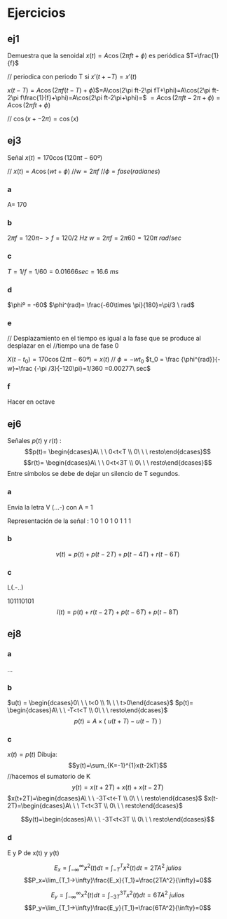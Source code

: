 # Ejercicios
## ej1
Demuestra que la senoidal $x(t)=A\cos (2\pi ft+\phi)$ es periódica $T=\frac{1}{f}$

// periodica con periodo T si $x'(t+-T)=x'(t)$

$x(t-T)=A\cos(2\pi f(t-T)+\phi)$$=A\cos(2\pi ft-2\pi fT+\phi)=A\cos(2\pi ft-2\pi f\frac{1}{f}+\phi)=A\cos(2\pi ft-2\pi+\phi)=$
$=A\cos(2\pi ft-2\pi+\phi)=A\cos(2\pi ft+\phi)$

// $\cos (x+- 2\pi)=\cos(x)$

## ej3
Señal $x(t)=170\cos (120\pi t-60º)$

// $x(t)=A\cos(wt+\phi)$
//$w=2\pi f$
//$\phi=fase(radianes)$
### a
A= 170
### b
$2\pi f=120\pi -> f=120/2\ Hz$
$w=2\pi f=2\pi 60 = 120\pi \ rad/sec$
### c
$T= 1/f= 1/60 = 0.01666 sec = 16.6 \ ms$
### d
$\phiº = -60$
$\phi^(rad)= \frac{-60\times \pi}{180}=\pi/3 \ rad$
### e
// Desplazamiento en el tiempo es igual a la fase que se produce al desplazar en el //tiempo una de fase 0

$X(t-t_0)=170\cos(2\pi t -60º)=x(t)$
// $\phi = -wt_0$
$t_0 = \frac {\phi^{rad}}{-w}=\frac {-\pi /3}{-120\pi}=1/360 =0.00277\ sec$

### f
Hacer en octave

## ej6
Señales $p(t)$ y $r(t)$ :
$$p(t)= \begin{dcases}A\ \ \ 0<t<T \\ 0\ \ \ resto\end{dcases}$$
$$r(t)= \begin{dcases}A\ \ \ 0<t<3T \\ 0\ \ \ resto\end{dcases}$$
Entre símbolos se debe de dejar un silencio de T segundos.
### a
Envia la letra V (...-) con A = 1

Representación de la señal : 1 0 1 0 1 0 1 1 1
### b
$$v(t)=p(t)+p(t-2T)+p(t-4T)+r(t-6T)$$
### c
L(.-..)

101110101
$$l(t)=p(t)+r(t-2T)+p(t-6T)+p(t-8T)$$
## ej8

### a
...
### b
$u(t) = \begin{dcases}0\ \ \ t<0 \\ 1\ \ \ t>0\end{dcases}$
$p(t)= \begin{dcases}A\ \ \ -T<t<T \\ 0\ \ \ resto\end{dcases}$
$$p(t) =A\times(\ u(t+T)-u(t-T)\ )$$
### c
$x(t)=p(t)$
Dibuja:$$y(t)=\sum_{K=-1}^{1}x(t-2kT)$$
//hacemos el sumatorio de K
$$y(t)= x(t+2T)+x(t)+x(t-2T)$$
$x(t+2T)=\begin{dcases}A\ \ \ -3T<t<-T \\ 0\ \ \ resto\end{dcases}$
$x(t-2T)=\begin{dcases}A\ \ \ T<t<3T \\ 0\ \ \ resto\end{dcases}$

$$y(t)=\begin{dcases}A\ \ \ -3T<t<3T \\ 0\ \ \ resto\end{dcases}$$
### d
E y P de x(t) y y(t)

$$E_x=\int_{-\infty}^{\infty}x^2(t)dt=\int_{-T}^{T}x^2(t)dt=2TA^2\ julios $$
$$P_x=\lim_{T_1->\infty}\frac{E_x}{T_1}=\frac{2TA^2}{\infty}=0$$

$$E_y=\int_{-\infty}^{\infty}x^2(t)dt=\int_{-3T}^{3T}x^2(t)dt=6TA^2\ julios $$
$$P_y=\lim_{T_1->\infty}\frac{E_y}{T_1}=\frac{6TA^2}{\infty}=0$$
